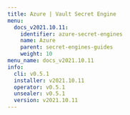 ```yaml
---
title: Azure | Vault Secret Engine
menu:
  docs_v2021.10.11:
    identifier: azure-secret-engines
    name: Azure
    parent: secret-engines-guides
    weight: 10
menu_name: docs_v2021.10.11
info:
  cli: v0.5.1
  installer: v2021.10.11
  operator: v0.5.1
  unsealer: v0.5.1
  version: v2021.10.11
---
```


